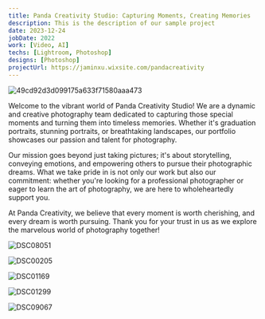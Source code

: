 ```yaml
---
title: Panda Creativity Studio: Capturing Moments, Creating Memories
description: This is the description of our sample project
date: 2023-12-24
jobDate: 2022
work: [Video, AI]
techs: [Lightroom, Photoshop]
designs: [Photoshop]
projectUrl: https://jaminxu.wixsite.com/pandacreativity
---
```


![49cd92d3d099175a633f71580aaa473](https://typora-1323668464.cos.ap-hongkong.myqcloud.com/typora/49cd92d3d099175a633f71580aaa473.jpg?imageSlim)

Welcome to the vibrant world of Panda Creativity Studio! We are a dynamic and creative photography team dedicated to capturing those special moments and turning them into timeless memories. Whether it's graduation portraits, stunning portraits, or breathtaking landscapes, our portfolio showcases our passion and talent for photography.

Our mission goes beyond just taking pictures; it's about storytelling, conveying emotions, and empowering others to pursue their photographic dreams. What we take pride in is not only our work but also our commitment: whether you're looking for a professional photographer or eager to learn the art of photography, we are here to wholeheartedly support you.

At Panda Creativity, we believe that every moment is worth cherishing, and every dream is worth pursuing. Thank you for your trust in us as we explore the marvelous world of photography together!

![DSC08051](https://typora-1323668464.cos.ap-hongkong.myqcloud.com/typora/DSC08051.jpg?imageSlim)

![DSC00205](https://typora-1323668464.cos.ap-hongkong.myqcloud.com/typora/DSC00205.jpg?imageSlim)

![DSC01169](https://typora-1323668464.cos.ap-hongkong.myqcloud.com/typora/DSC01169-1704687701665-10.jpg?imageSlim)

![DSC01299](https://typora-1323668464.cos.ap-hongkong.myqcloud.com/typora/DSC01299.jpg?imageSlim)

![DSC09067](https://typora-1323668464.cos.ap-hongkong.myqcloud.com/typora/DSC09067.jpg?imageSlim)
